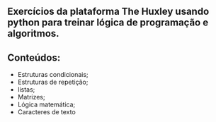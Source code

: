 ## Exercícios da plataforma The Huxley usando python para treinar lógica de programação e algoritmos.

## Conteúdos:

- Estruturas condicionais;
- Estruturas de repetição;
- listas;
- Matrizes;
- Lógica matemática;
- Caracteres de texto
